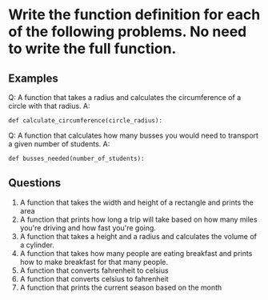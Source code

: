 # Write the function definition for each of the following problems. No need to write the full function.

## Examples
Q: A function that takes a radius and calculates the circumference of a circle with that radius.
A:
```
def calculate_circumference(circle_radius):
```

Q: A function that calculates how many busses you would need to transport a given number of students.
A:
```
def busses_needed(number_of_students):
```

## Questions
1. A function that takes the width and height of a rectangle and prints the area
1. A function that prints how long a trip will take based on how many miles you're driving and how fast you're going.
1. A function that takes a height and a radius and calculates the volume of a cylinder.
1. A function that takes how many people are eating breakfast and prints how to make breakfast for that many people.
1. A function that converts fahrenheit to celsius
1. A function that converts celsius to fahrenheit
1. A function that prints the current season based on the month
